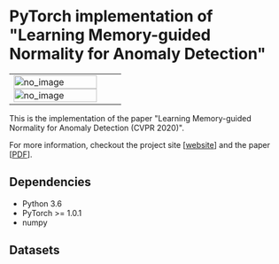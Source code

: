 # PyTorch implementation of "Learning Memory-guided Normality for Anomaly Detection"

<p align="center"><table><tr><td><img src="../MNAD_files/overview.png" alt="no_image" width="90%" height="90%" /><img src="../MNAD_files/overview.png" alt="no_image" width="90%" height="90%" /></td></tr></table></p>
This is the implementation of the paper "Learning Memory-guided Normality for Anomaly Detection (CVPR 2020)".

For more information, checkout the project site [[website](https://cvlab.yonsei.ac.kr/projects/MNAD/)] and the paper [[PDF](http://openaccess.thecvf.com/content_CVPR_2020/papers/Park_Learning_Memory-Guided_Normality_for_Anomaly_Detection_CVPR_2020_paper.pdf)].

## Dependencies
* Python 3.6
* PyTorch >= 1.0.1
* numpy

## Datasets